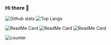### Hi there 👋

<!--
**PraveenAnandhanathan/PraveenAnandhanathan** is a ✨ _special_ ✨ repository because its `README.md` (this file) appears on your GitHub profile.

Here are some ideas to get you started:

- 🔭 I’m currently working on ...
- 🌱 I’m currently learning ...
- 👯 I’m looking to collaborate on ...
- 🤔 I’m looking for help with ...
- 💬 Ask me about ...
- 📫 How to reach me: ...
- 😄 Pronouns: ...
- ⚡ Fun fact: ...
-->

![Github stats](https://github-readme-stats.vercel.app/api?username=PraveenAnandhanathan&theme=tokyonight)
 ![Top Langs](https://github-readme-stats.vercel.app/api/top-langs/?username=PraveenAnandhanathan&hide=css,scss,html&theme=tokyonight)


![ReadMe Card](https://github-readme-stats.vercel.app/api/pin/?username=PraveenAnandhanathan&repo=email_encryption_tamilcipher)
![ReadMe Card](https://github-readme-stats.vercel.app/api/pin/?username=PraveenAnandhanathan&repo=machine_health_classification)
![ReadMe Card](https://github-readme-stats.vercel.app/api/pin/?username=PraveenAnandhanathan&repo=edu_tour)


![counter](https://enovk8ftoyl6a8o.m.pipedream.net)



